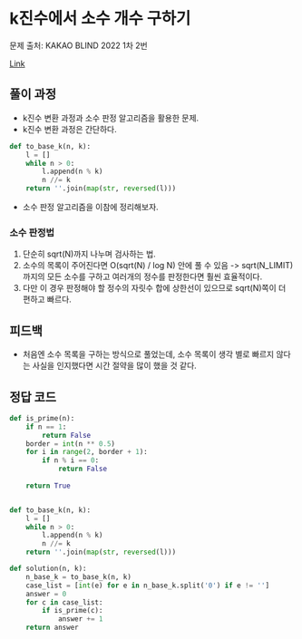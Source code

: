 # k진수에서 소수 개수 구하기
문제 출처: KAKAO BLIND 2022 1차 2번

[Link](https://programmers.co.kr/learn/courses/30/lessons/92335)

## 풀이 과정
* k진수 변환 과정과 소수 판정 알고리즘을 활용한 문제.
* k진수 변환 과정은 간단하다.
```python
def to_base_k(n, k):
    l = []
    while n > 0:
        l.append(n % k)
        n //= k
    return ''.join(map(str, reversed(l)))
```
* 소수 판정 알고리즘을 이참에 정리해보자.
### 소수 판정법
1. 단순히 sqrt(N)까지 나누며 검사하는 법.
2. 소수의 목록이 주어진다면 O(sqrt(N) / log N) 안에 풀 수 있음 -> sqrt(N_LIMIT)까지의 모든 소수를 구하고 여러개의 정수를 판정한다면 훨씬 효율적이다.
3. 다만 이 경우 판정해야 할 정수의 자릿수 합에 상한선이 있으므로 sqrt(N)쪽이 더 편하고 빠르다.

## 피드백
* 처음엔 소수 목록을 구하는 방식으로 풀었는데, 소수 목록이 생각 별로 빠르지 않다는 사실을 인지했다면 시간 절약을 많이 했을 것 같다.

## 정답 코드
```python
def is_prime(n):
    if n == 1:
        return False
    border = int(n ** 0.5)
    for i in range(2, border + 1):
        if n % i == 0:
            return False
    
    return True


def to_base_k(n, k):
    l = []
    while n > 0:
        l.append(n % k)
        n //= k
    return ''.join(map(str, reversed(l)))

def solution(n, k):
    n_base_k = to_base_k(n, k)
    case_list = [int(e) for e in n_base_k.split('0') if e != '']
    answer = 0
    for c in case_list:
        if is_prime(c):
            answer += 1
    return answer
```
